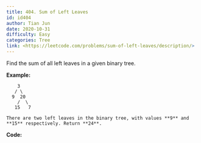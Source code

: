 ```yaml
---
title: 404. Sum of Left Leaves
id: id404
author: Tian Jun
date: 2020-10-31
difficulty: Easy
categories: Tree
link: <https://leetcode.com/problems/sum-of-left-leaves/description/>
---
```


Find the sum of all left leaves in a given binary tree.

**Example:**
                3       / \      9  20        /  \       15   7        There are two left leaves in the binary tree, with values **9** and **15** respectively. Return **24**.    


**Code:**

